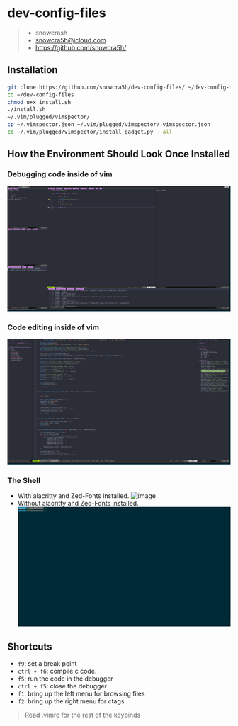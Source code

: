 # dev-config-files

> * snowcrash
> * snowcra5h@icloud.com
> * https://github.com/snowcra5h/

## Installation 

```bash
git clone https://github.com/snowcra5h/dev-config-files/ ~/dev-config-files
cd ~/dev-config-files
chmod u+x install.sh
./install.sh
~/.vim/plugged/vimspector/
cp ~/.vimspector.json ~/.vim/plugged/vimspector/.vimspector.json
cd ~/.vim/plugged/vimspector/install_gadget.py --all
```
## How the Environment Should Look Once Installed
### Debugging code inside of vim
![alt text](https://github.com/snowcra5h/dev-config-files/blob/master/Images/C-Debug-Vim.png?raw=true)

### Code editing inside of vim 
![alt text](https://github.com/snowcra5h/dev-config-files/blob/master/Images/Vim%20and%20C.png?raw=true)

### The Shell
- With alacritty and Zed-Fonts installed. 
![image](https://user-images.githubusercontent.com/90065760/209422015-cabebd27-843f-45a7-a92a-570abbd85181.png)
- Without alacritty and Zed-Fonts installed.
![alt text](https://github.com/snowcra5h/dev-config-files/blob/master/Images/Screenshot%20from%202022-12-12%2014-41-24.png)

## Shortcuts
- `f9`: set a break point
- `ctrl + f6`: compile c code. 
- `f5`: run the code in the debugger
- `ctrl + f5`: close the debugger
- `f1`: bring up the left menu for browsing files
- `f2`: bring up the right menu for ctags
> Read .vimrc for the rest of the keybinds
